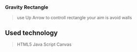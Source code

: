 ### Gravity Rectangle ###
> use Up Arrow to controll rectangle
> your aim is avoid walls

## Used technology ##
> HTML5
> Java Script
> Canvas